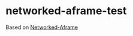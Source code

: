 # networked-aframe-test
Based on [Networked-Aframe](https://github.com/networked-aframe/networked-aframe)
